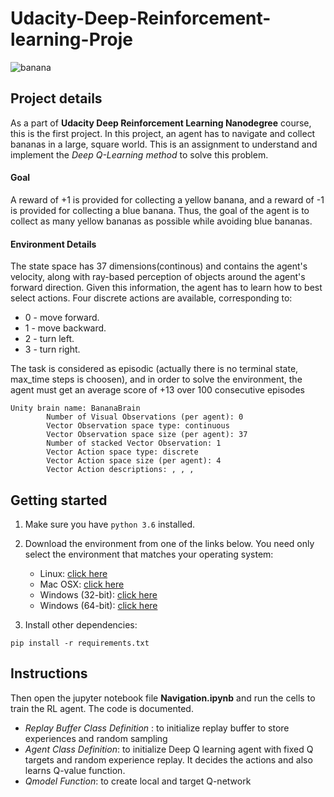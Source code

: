 # Udacity-Deep-Reinforcement-learning-Proje
![banana](Image/banana.gif)
## Project details

As a part of **Udacity Deep Reinforcement Learning Nanodegree** course, this is the first project. In this project, an agent has to navigate and collect bananas in a large, square world. This is an assignment to understand and implement the *Deep Q-Learning method* to solve this problem.

#### Goal 

A reward of +1 is provided for collecting a yellow banana, and a reward of -1 is provided for collecting a blue banana. Thus, the goal of the agent is to collect as many yellow bananas as possible while avoiding blue bananas.


#### Environment Details
The state space has 37 dimensions(continous) and contains the agent's velocity, along with ray-based perception of objects around the agent's forward direction. Given this information, the agent has to learn how to best select actions. Four discrete actions are available, corresponding to:

- 0 - move forward.
- 1 - move backward.
- 2 - turn left.
- 3 - turn right.

The task is considered as episodic (actually there is no terminal state, max_time steps is choosen), and in order to solve the environment, the agent must get an average score of +13 over 100 consecutive episodes

```
Unity brain name: BananaBrain
        Number of Visual Observations (per agent): 0
        Vector Observation space type: continuous
        Vector Observation space size (per agent): 37
        Number of stacked Vector Observation: 1
        Vector Action space type: discrete
        Vector Action space size (per agent): 4
        Vector Action descriptions: , , , 
```


## Getting started

1. Make sure you have `python 3.6` installed.

2. Download the environment from one of the links below. You need only select the environment that matches your operating system:

    - Linux: [click here](https://s3-us-west-1.amazonaws.com/udacity-drlnd/P1/Banana/Banana_Linux.zip)
	- Mac OSX: [click here](https://s3-us-west-1.amazonaws.com/udacity-drlnd/P1/Banana/Banana.app.zip)
    - Windows (32-bit): [click here](https://s3-us-west-1.amazonaws.com/udacity-drlnd/P1/Banana/Banana_Windows_x86.zip)
    - Windows (64-bit): [click here](https://s3-us-west-1.amazonaws.com/udacity-drlnd/P1/Banana/Banana_Windows_x86_64.zip)

3. Install other dependencies:

```
pip install -r requirements.txt
```

## Instructions

Then open the jupyter notebook file **Navigation.ipynb** and run the cells to train the RL agent. The code is documented.
- *Replay Buffer Class Definition* : to initialize replay buffer to store experiences and random sampling
- *Agent Class Definition*: to initialize Deep Q learning agent with fixed Q targets and random experience replay. It decides the actions and also learns Q-value function.
- *Qmodel Function*: to create local and target Q-network
